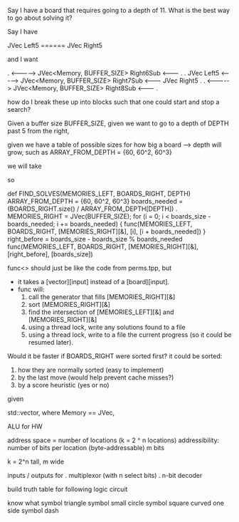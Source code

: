 

Say I have a board that requires going to a depth of 11.
What is the best way to go about solving it?



Say I have

JVec<Memory> Left5 ====== JVec<Board> Right5

and I want

.                     <----->  JVec<Memory, BUFFER_SIZE> Right6Sub  <---                     .
. JVec<Memory> Left5  <----->  JVec<Memory, BUFFER_SIZE> Right7Sub  <---  JVec<Board> Right5 .
.                     <----->  JVec<Memory, BUFFER_SIZE> Right8Sub  <---                     .

how do I break these up into blocks such that one could start and stop a search?

Given a buffer size BUFFER_SIZE, given we want to go to a depth of DEPTH past 5 from the right,

given we have a table of possible sizes for how big a board --> depth will grow, such as
ARRAY_FROM_DEPTH = {60, 60^2, 60^3}

we will take 

so 

def FIND_SOLVES(MEMORIES_LEFT, BOARDS_RIGHT, DEPTH)
    ARRAY_FROM_DEPTH = {60, 60^2, 60^3}
    boards_needed = (BOARDS_RIGHT.size() / ARRAY_FROM_DEPTH[DEPTH])
    .
    MEMORIES_RIGHT = JVec(BUFFER_SIZE);
    for (i = 0; i < boards_size - boards_needed; i += boards_needed) {
        func<DEPTH>(MEMORIES_LEFT, BOARDS_RIGHT, [MEMORIES_RIGHT][&], [i], [i + boards_needed])
    }
    right_before = boards_size - boards_size % boards_needed
    func<DEPTH>(MEMORIES_LEFT, BOARDS_RIGHT, [MEMORIES_RIGHT][&], [right_before], [boards_size])


func<> should just be like the code from perms.tpp, but
- it takes a [vector][input] instead of a [board][input].
- func will:
  1. call the generator that fills [MEMORIES_RIGHT][&]
  2. sort [MEMORIES_RIGHT][&]
  3. find the intersection of [MEMORIES_LEFT][&] and [MEMORIES_RIGHT][&]
  4. using a thread lock, write any solutions found to a file
  5. using a thread lock, write to a file the current progress (so it could be resumed later).


Would it be faster if BOARDS_RIGHT were sorted first?
it could be sorted:
1. how they are normally sorted (easy to implement)
2. by the last move (would help prevent cache misses?)
3. by a score heuristic (yes or no)










given

std::vector<Memory>, where Memory == JVec<u8>,



































ALU for HW

address space = number of locations (k = 2 ^ n locations)
addressibility: number of bits per location (byte-addressable)
m bits

k = 2^n tall, m wide

inputs / outputs for 
. multiplexor (with n select bits)
. n-bit decoder

build truth table for following logic circuit

know what
symbol triangle
symbol small circle
symbol square curved one side
symbol dash






